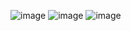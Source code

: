 ![image](https://user-images.githubusercontent.com/115458148/207627024-31c6f567-06f9-4717-84b6-cd653ad9de19.png)
![image](https://user-images.githubusercontent.com/115458148/207627349-1e17ea98-eacd-4689-bc37-54d8a5e7b951.png)
![image](https://user-images.githubusercontent.com/115458148/207627510-63e549d3-9697-4004-88af-99d8146fd6f8.png)
